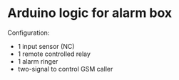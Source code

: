 Arduino logic for alarm box
===========================
Configuration:
 - 1 input sensor (NC)
 - 1 remote controlled relay 
 - 1 alarm ringer
 - two-signal to control GSM caller
